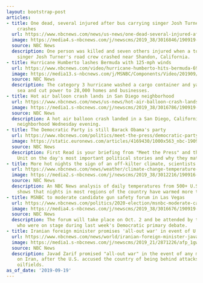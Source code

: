 ```yaml
---
layout: bootstrap-post
articles:
- title: One dead, several injured after bus carrying singer Josh Turner's road crew
    crashes
  url: https://www.nbcnews.com/news/us-news/one-dead-several-injured-after-bus-carrying-singer-josh-turner-n1056306
  image: https://media4.s-nbcnews.com/j/newscms/2019_38/3016846/190919-josh-turner-mc-1356_02672aa80b7a09194d0c52ae10c3758e.nbcnews-fp-1200-630.JPG
  source: NBC News
  description: One person was killed and seven others injured when a tour bus carrying
    singer Josh Turner's road crew crashed near Shandon, California.
- title: Hurricane Humberto lashes Bermuda with 125-mph winds
  url: https://www.nbcnews.com/video/hurricane-humberto-hits-bermuda-69358661729
  image: https://media13.s-nbcnews.com/j/MSNBC/Components/Video/201909/AFP_1KF1ZT.nbcnews-fp-1200-630.jpg
  source: NBC News
  description: The category 3 hurricane washed a cargo container and yachts out to
    sea and cut power to 28,000 homes and businesses.
- title: Hot air balloon crash lands in San Diego neighborhood
  url: https://www.nbcnews.com/news/us-news/hot-air-balloon-crash-lands-san-diego-neighborhood-n1056286
  image: https://media1.s-nbcnews.com/j/newscms/2019_38/3016786/190919-hot-air-balloon-emergency-landing-2x1-al-0820_2a888f7e4fb0ded2b151de59a13fe36c.nbcnews-fp-1200-630.gif
  source: NBC News
  description: A hot air balloon crash landed in a San Diego, California, residential
    neighborhood Wednesday evening.
- title: The Democratic Party is still Barack Obama's party
  url: https://www.nbcnews.com/politics/meet-the-press/democratic-party-still-barack-obama-s-party-n1056291
  image: https://static.euronews.com/articles/4169430/1000x563_nbc-190919-barack-obama-al-0751_e3e261b412bffa6cbef34449e83ae143.jpg
  source: NBC News
  description: First Read is your briefing from "Meet the Press" and the NBC Political
    Unit on the day's most important political stories and why they matter.
- title: More hot nights the sign of an off-kilter climate, scientists say
  url: https://www.nbcnews.com/news/weather/climate-change-temperature-records-data-n1056066
  image: https://media2.s-nbcnews.com/j/newscms/2019_38/3012216/190916-record-high-temperatures-main-kh_020444ba33d39bf63ebd6f09debb41dd.nbcnews-fp-1200-630.jpg
  source: NBC News
  description: An NBC News analysis of daily temperatures from 500+ U.S. weather stations
    shows that nights in most regions of the country have warmed more than the days.
- title: MSNBC to moderate candidate gun safety forum in Las Vegas
  url: https://www.nbcnews.com/politics/2020-election/msnbc-moderate-candidate-gun-safety-forum-las-vegas-n1056246
  image: https://media4.s-nbcnews.com/j/newscms/2019_38/3016676/190919-gun-safety-mc-11462_c68b5298a4d068b2f741261bfed39ee4.nbcnews-fp-1200-630.JPG
  source: NBC News
  description: The forum will take place on Oct. 2 and be attended by the 10 candidates
    who were on stage during last week's Democratic primary debate.
- title: Iranian foreign minister promises 'all-out war' in event of U.S. strike
  url: https://www.nbcnews.com/news/world/iranian-foreign-minister-javad-zarif-promises-all-out-war-event-n1056261
  image: https://media1.s-nbcnews.com/j/newscms/2019_21/2871226/afp_1gw3px_acc2c69ee88a088c6129b081bc782ca3.nbcnews-fp-1200-630.jpg
  source: NBC News
  description: Javad Zarif promised "all-out war" in the event of any military strike
    on Iran, after the U.S. accused the country of being behind attacks on Saudi Arabian
    oilfields.
as_of_date: '2019-09-19'
---
```


